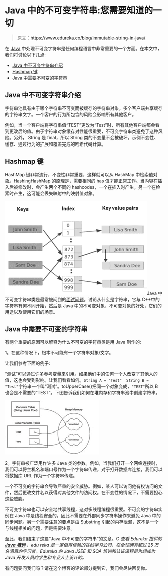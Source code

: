 # Java 中的不可变字符串:您需要知道的一切

> 原文：<https://www.edureka.co/blog/immutable-string-in-java/>

在 [Java](https://www.edureka.co/blog/java-tutorial/) 中处理不可变字符串是任何编程语言中非常重要的一个方面。在本文中，我们将讨论以下几点:

*   [Java 中不可变字符串介绍](#intro)
*   [Hashmap 键](#hashmap-key)
*   [Java 中需要不可变的字符串](#need)

## **Java 中不可变字符串介绍**

字符串池具有由于哪个字符串不可变而被缓存的字符串对象。多个客户端共享缓存的字符串文字。一个客户的行为所包含的风险会影响所有其他客户。

例如，当一个客户端将字符串值“TEST”更改为“Test”时，所有其他客户端都会看到更改后的值。由于字符串对象缓存对性能很重要，不可变字符串类避免了这种风险。另外， String 是 final，所以 String 类的不变量不会被破坏。示例不变性、缓存、通过行为的扩展和覆盖完成的哈希代码计算。

## **Hashmap 键**

HashMap 键非常流行，不变性非常重要，这样就可以从 HashMap 中检索值对象。[Hashing](http://javarevisited.blogspot.com/2011/02/how-hashmap-works-in-java.html)HashMap 的原理是，需要相同的 has 值才能正常工作。当内容在插入后被修改时，会产生两个不同的 hashcodes，一个在插入时产生，另一个在检索时产生，这可能会丢失映射中的映射值对象。

![Hashtable-Immutable String in Java](img/85d7259b4af8cdbe074be6191494c7fd.png)Java 中不可变字符串类是最常被问到的[面试问题](https://www.edureka.co/blog/interview-questions/java-interview-questions/)。讨论从什么是字符串，它与 C++中的字符串有何不同开始，然后是 Java 中的不可变对象，不可变对象的好处，它们的用途以及使用它们的场景。

## **Java 中需要不可变的字符串**

有两个重要的原因可以解释为什么不可变的字符串类是用 Java 制作的:

1。在这种情况下，根本不可能有一个字符串对象/文字。

让我们参考下面的例子:

“测试”可以通过许多参考变量来引用。如果他们中的任何一个人改变了其他人的值，这也会受到影响。让我们看看如何。`String A = "Test"  String B = "Test"`字符串一个叫“测试”。toUpperCase()把同一个对象变成，`"TEST"`所以 B 也会是不需要的“TEST”。下图告诉我们如何在堆内存和字符串池中创建字符串。

![immutable in java](img/bfbf278ecfe2ff97fa471364941fee52.png)

2。字符串被广泛用作许多 Java 类的参数。例如，当我们打开一个网络连接时，我们可以将主机名和端口号作为一个字符串传递，对于打开数据库连接，我们可以将数据库 URL 作为一个字符串传递。

一个不可变的字符串会导致严重的安全威胁。例如，某人可以访问他有权访问的文件，然后更改文件名以获得对其他文件的访问权。在不变性的情况下，不需要担心这些威胁。

不可变字符串也可以安全地共享线程，这对多线程编程很重要。不可变的字符串实例在 Java 中是线程安全的，因此不需要在外部同步字符串操作来避免 Java 中的同步问题。另一个需要注意的要点是由 Substring 引起的内存泄漏，这不是一个与线程相关的问题，但是需要注意。

至此，我们结束了这篇“Java 中不可变的字符串”的文章。C *查看 Edureka 提供的  [**Java 培训**](https://www.edureka.co/java-j2ee-soa-training)* *，edu reka 是一家值得信赖的在线学习公司，在全球拥有超过 25 万名满意的学习者。Edureka 的 Java J2EE 和 SOA 培训和认证课程是为想成为 Java 开发人员的学生和专业人士设计的。*

有问题要问我们吗？请在这个博客的评论部分提到它，我们会尽快回复你。